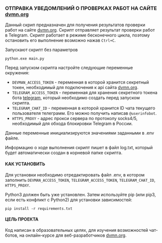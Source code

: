 ### ОТПРАВКА УВЕДОМЛЕНИЙ О ПРОВЕРКАХ РАБОТ НА САЙТЕ [dvmn.org](https://dvmn.org)

Данный скрип предназначен для получения результатов проверки работ на сайте [dvmn.org](https://dvmn.org). Скрипт отправляет результат проверки работ в Telegram. Скрипт работает в режиме бесконечного цикла, поэтому остановить его выполнение возможно нажав `Ctrl+C`.

Запускают скрипт без параметров
```
python.exe main.py
```	
Перед запуском скрипта настройте следующие переменные окружения:
- `DEVMAN_ACCESS_TOKEN` - переменная в которой хранится секретный токен, необходимый для подключения к api сайта [dvmn.org](https://dvmn.org).
- `TELEGRAM_ACCESS_TOKEN` - переменная для хранения секретного токена бота [telegram](https://core.telegram.org/bots/api), который необходимо создать перед запуском скрипта.
- `TELEGRAM_CHAT_ID` - переменная в которой хранится ID чата текущего пользователя телеграмм. Его можно получить написав `@userinfobot`. 
- `HTTPS_PROXY` - адрес прокси сервера по протоколу socks4/5, необходимый для обхода блокировки Telegram в России.

Данные переменные инициализируются значениями заданными в .env файле.

Информацию о ходе выполнения скрипт пишет в файл log.txt, который будет автоматически создан в корневой папке скрипта.

#### КАК УСТАНОВИТЬ

Для установки необходимо отредактировать файл .env, в котором заполнить `DEVMAN_ACCESS_TOKEN`, `TELEGRAM_ACCESS_TOKEN`, `TELEGRAM_CHAT_ID`, `HTTPS_PROXY`.

Python3 должен быть уже установлен. Затем используйте pip (или pip3, если есть конфликт с Python2) для установки зависимостей:

```
pip install -r requirements.txt
```

#### ЦЕЛЬ ПРОЕКТА

Код написан в образовательных целях, для изучения возможностей чат-ботов, на онлайн-курсе для веб-разработчиков [dvmn.org](https://dvmn.org).
